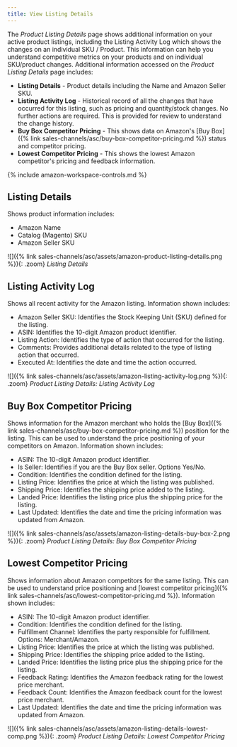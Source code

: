 ```yaml
---
title: View Listing Details
---
```



The _Product Listing Details_ page shows additional information on your active product listings, including the Listing Activity Log which shows the changes on an individual SKU / Product. This information can help you understand competitive metrics on your products and on individual SKU/product changes. Additional information accessed on the _Product Listing Details_ page includes:

- **Listing Details** - Product details including the Name and Amazon Seller SKU.
- **Listing Activity Log** - Historical record of all the changes that have occurred for this listing, such as pricing and quantity/stock changes. No further actions are required. This is provided for review to understand the change history.
- **Buy Box Competitor Pricing** - This shows data on Amazon's [Buy Box]({% link sales-channels/asc/buy-box-competitor-pricing.md %}) status and competitor pricing.
- **Lowest Competitor Pricing** - This shows the lowest Amazon competitor's pricing and feedback information.

{% include amazon-workspace-controls.md %}

## Listing Details

Shows product information includes:

- Amazon Name
- Catalog (Magento) SKU
- Amazon Seller SKU

![]({% link sales-channels/asc/assets/amazon-product-listing-details.png %}){: .zoom}
_Listing Details_

## Listing Activity Log

Shows all recent activity for the Amazon listing. Information shown includes:

- Amazon Seller SKU: Identifies the Stock Keeping Unit (SKU) defined for the listing.
- ASIN: Identifies the 10-digit Amazon product identifier.
- Listing Action: Identifies the type of action that occurred for the listing.
- Comments: Provides additional details related to the type of listing action that occurred.
- Executed At: Identifies the date and time the action occurred.

![]({% link sales-channels/asc/assets/amazon-listing-activity-log.png %}){: .zoom}
_Product Listing Details: Listing Activity Log_

## Buy Box Competitor Pricing

Shows information for the Amazon merchant who holds the [Buy Box]({% link sales-channels/asc/buy-box-competitor-pricing.md %}) position for the listing. This can be used to understand the price positioning of your competitors on Amazon. Information shown includes:

- ASIN: The 10-digit Amazon product identifier.
- Is Seller: Identifies if you are the Buy Box seller. Options Yes/No.
- Condition: Identifies the condition defined for the listing.
- Listing Price: Identifies the price at which the listing was published.
- Shipping Price: Identifies the shipping price added to the listing.
- Landed Price: Identifies the listing price plus the shipping price for the listing.
- Last Updated: Identifies the date and time the pricing information was updated from Amazon.

![]({% link sales-channels/asc/assets/amazon-listing-details-buy-box-2.png %}){: .zoom}
_Product Listing Details: Buy Box Competitor Pricing_

## Lowest Competitor Pricing

Shows information about Amazon competitors for the same listing. This can be used to understand price positioning and [lowest competitor pricing]({% link sales-channels/asc/lowest-competitor-pricing.md %}). Information shown includes:

- ASIN: The 10-digit Amazon product identifier.
- Condition: Identifies the condition defined for the listing.
- Fulfillment Channel: Identifies the party responsible for fulfillment. Options: Merchant/Amazon.
- Listing Price: Identifies the price at which the listing was published.
- Shipping Price: Identifies the shipping price added to the listing.
- Landed Price: Identifies the listing price plus the shipping price for the listing.
- Feedback Rating: Identifies the Amazon feedback rating for the lowest price merchant.
- Feedback Count: Identifies the Amazon feedback count for the lowest price merchant.
- Last Updated: Identifies the date and time the pricing information was updated from Amazon.

![]({% link sales-channels/asc/assets/amazon-listing-details-lowest-comp.png %}){: .zoom}
_Product Listing Details: Lowest Competitor Pricing_
